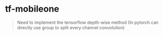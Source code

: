 # tf-mobileone
> Need to implement the tensorflow depth-wise method (In pytorch can directly use group to split every channel convolution)